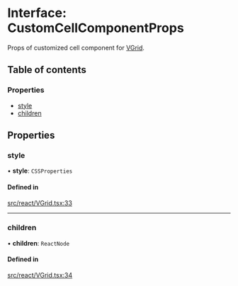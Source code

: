 # Interface: CustomCellComponentProps

Props of customized cell component for [VGrid](../API.md#vgrid).

## Table of contents

### Properties

- [style](CustomCellComponentProps.md#style)
- [children](CustomCellComponentProps.md#children)

## Properties

### style

• **style**: `CSSProperties`

#### Defined in

[src/react/VGrid.tsx:33](https://github.com/inokawa/virtua/blob/98fb19f/src/react/VGrid.tsx#L33)

___

### children

• **children**: `ReactNode`

#### Defined in

[src/react/VGrid.tsx:34](https://github.com/inokawa/virtua/blob/98fb19f/src/react/VGrid.tsx#L34)
